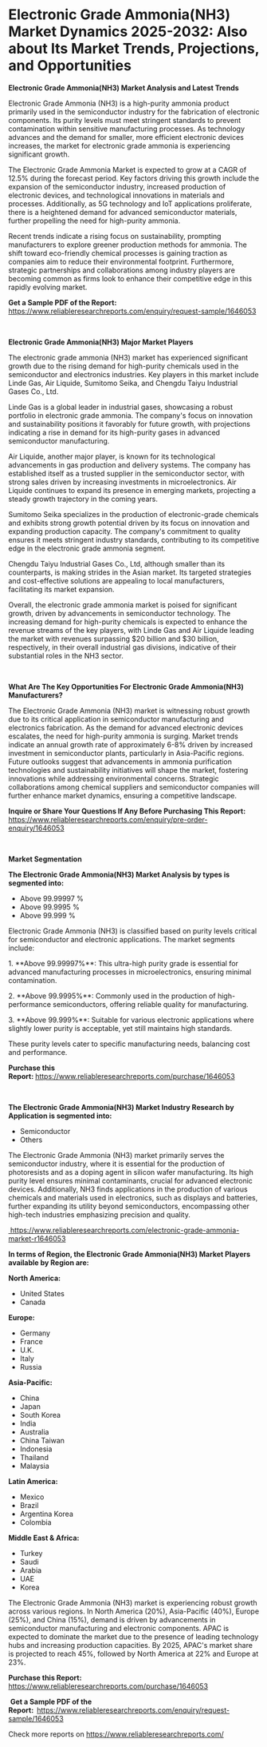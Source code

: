 <p><h1>Electronic Grade Ammonia(NH3) Market Dynamics 2025-2032: Also about Its Market Trends, Projections, and Opportunities</h1></p><p><strong>Electronic Grade Ammonia(NH3) Market Analysis and Latest Trends</strong></p>
<p><p>Electronic Grade Ammonia (NH3) is a high-purity ammonia product primarily used in the semiconductor industry for the fabrication of electronic components. Its purity levels must meet stringent standards to prevent contamination within sensitive manufacturing processes. As technology advances and the demand for smaller, more efficient electronic devices increases, the market for electronic grade ammonia is experiencing significant growth.</p><p>The Electronic Grade Ammonia Market is expected to grow at a CAGR of 12.5% during the forecast period. Key factors driving this growth include the expansion of the semiconductor industry, increased production of electronic devices, and technological innovations in materials and processes. Additionally, as 5G technology and IoT applications proliferate, there is a heightened demand for advanced semiconductor materials, further propelling the need for high-purity ammonia.</p><p>Recent trends indicate a rising focus on sustainability, prompting manufacturers to explore greener production methods for ammonia. The shift toward eco-friendly chemical processes is gaining traction as companies aim to reduce their environmental footprint. Furthermore, strategic partnerships and collaborations among industry players are becoming common as firms look to enhance their competitive edge in this rapidly evolving market.</p></p>
<p><strong>Get a Sample PDF of the Report:&nbsp;</strong> <a href="https://www.reliableresearchreports.com/enquiry/request-sample/1646053?utm_campaign=2243&utm_medium=2&utm_source=Github&utm_content=ia&utm_term=29032025&utm_id=electronic-grade-ammonianh3">https://www.reliableresearchreports.com/enquiry/request-sample/1646053</a></p>
<p>&nbsp;</p>
<p><strong>Electronic Grade Ammonia(NH3) Major Market Players</strong></p>
<p><p>The electronic grade ammonia (NH3) market has experienced significant growth due to the rising demand for high-purity chemicals used in the semiconductor and electronics industries. Key players in this market include Linde Gas, Air Liquide, Sumitomo Seika, and Chengdu Taiyu Industrial Gases Co., Ltd.</p><p>Linde Gas is a global leader in industrial gases, showcasing a robust portfolio in electronic grade ammonia. The company's focus on innovation and sustainability positions it favorably for future growth, with projections indicating a rise in demand for its high-purity gases in advanced semiconductor manufacturing.</p><p>Air Liquide, another major player, is known for its technological advancements in gas production and delivery systems. The company has established itself as a trusted supplier in the semiconductor sector, with strong sales driven by increasing investments in microelectronics. Air Liquide continues to expand its presence in emerging markets, projecting a steady growth trajectory in the coming years.</p><p>Sumitomo Seika specializes in the production of electronic-grade chemicals and exhibits strong growth potential driven by its focus on innovation and expanding production capacity. The company's commitment to quality ensures it meets stringent industry standards, contributing to its competitive edge in the electronic grade ammonia segment.</p><p>Chengdu Taiyu Industrial Gases Co., Ltd, although smaller than its counterparts, is making strides in the Asian market. Its targeted strategies and cost-effective solutions are appealing to local manufacturers, facilitating its market expansion.</p><p>Overall, the electronic grade ammonia market is poised for significant growth, driven by advancements in semiconductor technology. The increasing demand for high-purity chemicals is expected to enhance the revenue streams of the key players, with Linde Gas and Air Liquide leading the market with revenues surpassing $20 billion and $30 billion, respectively, in their overall industrial gas divisions, indicative of their substantial roles in the NH3 sector.</p></p>
<p>&nbsp;</p>
<p><strong>What Are The Key Opportunities For Electronic Grade Ammonia(NH3) Manufacturers?</strong></p>
<p><p>The Electronic Grade Ammonia (NH3) market is witnessing robust growth due to its critical application in semiconductor manufacturing and electronics fabrication. As the demand for advanced electronic devices escalates, the need for high-purity ammonia is surging. Market trends indicate an annual growth rate of approximately 6-8% driven by increased investment in semiconductor plants, particularly in Asia-Pacific regions. Future outlooks suggest that advancements in ammonia purification technologies and sustainability initiatives will shape the market, fostering innovations while addressing environmental concerns. Strategic collaborations among chemical suppliers and semiconductor companies will further enhance market dynamics, ensuring a competitive landscape.</p></p>
<p><strong>Inquire or Share Your Questions If Any Before Purchasing This Report:</strong> <a href="https://www.reliableresearchreports.com/enquiry/pre-order-enquiry/1646053?utm_campaign=2243&utm_medium=2&utm_source=Github&utm_content=ia&utm_term=29032025&utm_id=electronic-grade-ammonianh3">https://www.reliableresearchreports.com/enquiry/pre-order-enquiry/1646053</a></p>
<p>&nbsp;</p>
<p><strong>Market Segmentation</strong></p>
<p><strong>The Electronic Grade Ammonia(NH3) Market Analysis by types is segmented into:</strong></p>
<p><ul><li>Above 99.99997 %</li><li>Above 99.9995 %</li><li>Above 99.999 %</li></ul></p>
<p><p>Electronic Grade Ammonia (NH3) is classified based on purity levels critical for semiconductor and electronic applications. The market segments include: </p><p>1. **Above 99.99997%**: This ultra-high purity grade is essential for advanced manufacturing processes in microelectronics, ensuring minimal contamination.</p><p>   </p><p>2. **Above 99.9995%**: Commonly used in the production of high-performance semiconductors, offering reliable quality for manufacturing.</p><p>3. **Above 99.999%**: Suitable for various electronic applications where slightly lower purity is acceptable, yet still maintains high standards. </p><p>These purity levels cater to specific manufacturing needs, balancing cost and performance.</p></p>
<p><strong>Purchase this Report:&nbsp;</strong><a href="https://www.reliableresearchreports.com/purchase/1646053?utm_campaign=2243&utm_medium=2&utm_source=Github&utm_content=ia&utm_term=29032025&utm_id=electronic-grade-ammonianh3">https://www.reliableresearchreports.com/purchase/1646053</a></p>
<p>&nbsp;</p>
<p><strong>The Electronic Grade Ammonia(NH3) Market Industry Research by Application is segmented into:</strong></p>
<p><ul><li>Semiconductor</li><li>Others</li></ul></p>
<p><p>The Electronic Grade Ammonia (NH3) market primarily serves the semiconductor industry, where it is essential for the production of photoresists and as a doping agent in silicon wafer manufacturing. Its high purity level ensures minimal contaminants, crucial for advanced electronic devices. Additionally, NH3 finds applications in the production of various chemicals and materials used in electronics, such as displays and batteries, further expanding its utility beyond semiconductors, encompassing other high-tech industries emphasizing precision and quality.</p></p>
<p><a href="https://www.reliableresearchreports.com/electronic-grade-ammonia-market-r1646053?utm_campaign=2243&utm_medium=2&utm_source=Github&utm_content=ia&utm_term=29032025&utm_id=electronic-grade-ammonianh3">&nbsp;https://www.reliableresearchreports.com/electronic-grade-ammonia-market-r1646053</a></p>
<p><strong>In terms of Region, the Electronic Grade Ammonia(NH3) Market Players available by Region are:</strong></p>
<p>
    <p> <strong> North America: </strong>
        <ul>
            <li>United States</li>
            <li>Canada</li>
        </ul>
        </p> 
    <p> <strong> Europe: </strong>
        <ul>
            <li>Germany</li>
            <li>France</li>
            <li>U.K.</li>
            <li>Italy</li>
            <li>Russia</li>
        </ul>
        </p> 
    <p> <strong> Asia-Pacific: </strong>
        <ul>
            <li>China</li>
            <li>Japan</li>
            <li>South Korea</li>
            <li>India</li>
            <li>Australia</li>
            <li>China Taiwan</li>
            <li>Indonesia</li>
            <li>Thailand</li>
            <li>Malaysia</li>
        </ul>
        </p> 
    <p> <strong> Latin America: </strong>
        <ul>
            <li>Mexico</li>
            <li>Brazil</li>
            <li>Argentina Korea</li>
            <li>Colombia</li>
        </ul>
        </p> 
    <p> <strong> Middle East & Africa: </strong>
        <ul>
            <li>Turkey</li>
            <li>Saudi</li>
            <li>Arabia</li>
            <li>UAE</li>
            <li>Korea</li>
        </ul>
    </p>
    </p>
<p><p>The Electronic Grade Ammonia (NH3) market is experiencing robust growth across various regions. In North America (20%), Asia-Pacific (40%), Europe (25%), and China (15%), demand is driven by advancements in semiconductor manufacturing and electronic components. APAC is expected to dominate the market due to the presence of leading technology hubs and increasing production capacities. By 2025, APAC's market share is projected to reach 45%, followed by North America at 22% and Europe at 23%.</p></p>
<p><strong>Purchase this Report: </strong><a href="https://www.reliableresearchreports.com/purchase/1646053?utm_campaign=2243&utm_medium=2&utm_source=Github&utm_content=ia&utm_term=29032025&utm_id=electronic-grade-ammonianh3">https://www.reliableresearchreports.com/purchase/1646053</a></p>
<p>&nbsp;<strong>Get a Sample PDF of the Report:&nbsp;&nbsp;</strong><a href="https://www.reliableresearchreports.com/enquiry/request-sample/1646053?utm_campaign=2243&utm_medium=2&utm_source=Github&utm_content=ia&utm_term=29032025&utm_id=electronic-grade-ammonianh3">https://www.reliableresearchreports.com/enquiry/request-sample/1646053</a></p>
<p><strong></strong></p>
<p>Check more reports on <a href="https://www.reliableresearchreports.com/?utm_campaign=2243&utm_medium=2&utm_source=Github&utm_content=ia&utm_term=29032025&utm_id=electronic-grade-ammonianh3">https://www.reliableresearchreports.com/</a></p>